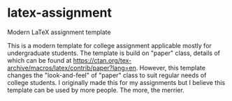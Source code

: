 # latex-assignment
Modern LaTeX assignment template

This is a modern template for college assignment applicable mostly for undergraduate students. The template is build on "paper" class, details of which can be found at https://ctan.org/tex-archive/macros/latex/contrib/paper?lang=en.
However, this template changes the "look-and-feel" of "paper" class to suit regular needs of college students. I originally made this for my assignments but I believe this template can be used by more people. The more, the merrier.


